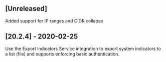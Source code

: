 ## [Unreleased]
Added support for IP ranges and CIDR collapse

## [20.2.4] - 2020-02-25
Use the Export Indicators Service integration to export system indicators to a list (file) and supports enforcing basic authentication.
